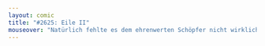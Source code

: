```yaml
---
layout: comic
title: "#2625: Eile II"
mouseover: "Natürlich fehlte es dem ehrenwerten Schöpfer nicht wirklich an Comickreierzeit, obgleich er allerfleißigst mit dem Fredkalender 2013 beschäftigt ist. Wiederholte Selbstwiederholung in irgendwelchen Zukünften ist aber nicht zu befürchten, nur ein leises Hintergrundkichern des erwähnten Schöpfers, der nicht nur die Idee des heutigen Comics mag, sondern auch, von sich selbst in dritter Person zu schreiben. Und nebenbei: Wer den heutigen Comic mag oder gar dohv findet, darf gerne mal die mehr als 2300 Comics auf http://www.qwantz.com/ anschauen."
---
```

